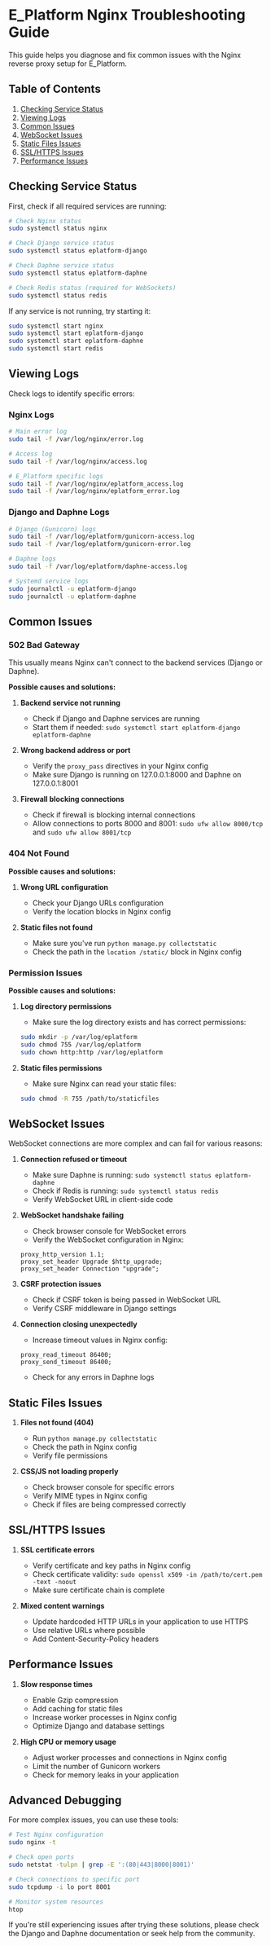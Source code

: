 # E_Platform Nginx Troubleshooting Guide

This guide helps you diagnose and fix common issues with the Nginx reverse proxy setup for E_Platform.

## Table of Contents

1. [Checking Service Status](#checking-service-status)
2. [Viewing Logs](#viewing-logs)
3. [Common Issues](#common-issues)
4. [WebSocket Issues](#websocket-issues)
5. [Static Files Issues](#static-files-issues)
6. [SSL/HTTPS Issues](#sslhttps-issues)
7. [Performance Issues](#performance-issues)

## Checking Service Status

First, check if all required services are running:

```bash
# Check Nginx status
sudo systemctl status nginx

# Check Django service status
sudo systemctl status eplatform-django

# Check Daphne service status
sudo systemctl status eplatform-daphne

# Check Redis status (required for WebSockets)
sudo systemctl status redis
```

If any service is not running, try starting it:

```bash
sudo systemctl start nginx
sudo systemctl start eplatform-django
sudo systemctl start eplatform-daphne
sudo systemctl start redis
```

## Viewing Logs

Check logs to identify specific errors:

### Nginx Logs

```bash
# Main error log
sudo tail -f /var/log/nginx/error.log

# Access log
sudo tail -f /var/log/nginx/access.log

# E_Platform specific logs
sudo tail -f /var/log/nginx/eplatform_access.log
sudo tail -f /var/log/nginx/eplatform_error.log
```

### Django and Daphne Logs

```bash
# Django (Gunicorn) logs
sudo tail -f /var/log/eplatform/gunicorn-access.log
sudo tail -f /var/log/eplatform/gunicorn-error.log

# Daphne logs
sudo tail -f /var/log/eplatform/daphne-access.log

# Systemd service logs
sudo journalctl -u eplatform-django
sudo journalctl -u eplatform-daphne
```

## Common Issues

### 502 Bad Gateway

This usually means Nginx can't connect to the backend services (Django or Daphne).

**Possible causes and solutions:**

1. **Backend service not running**
   - Check if Django and Daphne services are running
   - Start them if needed: `sudo systemctl start eplatform-django eplatform-daphne`

2. **Wrong backend address or port**
   - Verify the `proxy_pass` directives in your Nginx config
   - Make sure Django is running on 127.0.0.1:8000 and Daphne on 127.0.0.1:8001

3. **Firewall blocking connections**
   - Check if firewall is blocking internal connections
   - Allow connections to ports 8000 and 8001: `sudo ufw allow 8000/tcp` and `sudo ufw allow 8001/tcp`

### 404 Not Found

**Possible causes and solutions:**

1. **Wrong URL configuration**
   - Check your Django URLs configuration
   - Verify the location blocks in Nginx config

2. **Static files not found**
   - Make sure you've run `python manage.py collectstatic`
   - Check the path in the `location /static/` block in Nginx config

### Permission Issues

**Possible causes and solutions:**

1. **Log directory permissions**
   - Make sure the log directory exists and has correct permissions:
   ```bash
   sudo mkdir -p /var/log/eplatform
   sudo chmod 755 /var/log/eplatform
   sudo chown http:http /var/log/eplatform
   ```

2. **Static files permissions**
   - Make sure Nginx can read your static files:
   ```bash
   sudo chmod -R 755 /path/to/staticfiles
   ```

## WebSocket Issues

WebSocket connections are more complex and can fail for various reasons:

1. **Connection refused or timeout**
   - Make sure Daphne is running: `sudo systemctl status eplatform-daphne`
   - Check if Redis is running: `sudo systemctl status redis`
   - Verify WebSocket URL in client-side code

2. **WebSocket handshake failing**
   - Check browser console for WebSocket errors
   - Verify the WebSocket configuration in Nginx:
   ```
   proxy_http_version 1.1;
   proxy_set_header Upgrade $http_upgrade;
   proxy_set_header Connection "upgrade";
   ```

3. **CSRF protection issues**
   - Check if CSRF token is being passed in WebSocket URL
   - Verify CSRF middleware in Django settings

4. **Connection closing unexpectedly**
   - Increase timeout values in Nginx config:
   ```
   proxy_read_timeout 86400;
   proxy_send_timeout 86400;
   ```
   - Check for any errors in Daphne logs

## Static Files Issues

1. **Files not found (404)**
   - Run `python manage.py collectstatic`
   - Check the path in Nginx config
   - Verify file permissions

2. **CSS/JS not loading properly**
   - Check browser console for specific errors
   - Verify MIME types in Nginx config
   - Check if files are being compressed correctly

## SSL/HTTPS Issues

1. **SSL certificate errors**
   - Verify certificate and key paths in Nginx config
   - Check certificate validity: `sudo openssl x509 -in /path/to/cert.pem -text -noout`
   - Make sure certificate chain is complete

2. **Mixed content warnings**
   - Update hardcoded HTTP URLs in your application to use HTTPS
   - Use relative URLs where possible
   - Add Content-Security-Policy headers

## Performance Issues

1. **Slow response times**
   - Enable Gzip compression
   - Add caching for static files
   - Increase worker processes in Nginx config
   - Optimize Django and database settings

2. **High CPU or memory usage**
   - Adjust worker processes and connections in Nginx config
   - Limit the number of Gunicorn workers
   - Check for memory leaks in your application

## Advanced Debugging

For more complex issues, you can use these tools:

```bash
# Test Nginx configuration
sudo nginx -t

# Check open ports
sudo netstat -tulpn | grep -E ':(80|443|8000|8001)'

# Check connections to specific port
sudo tcpdump -i lo port 8001

# Monitor system resources
htop
```

If you're still experiencing issues after trying these solutions, please check the Django and Daphne documentation or seek help from the community.
